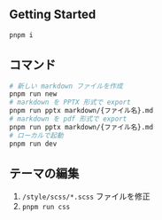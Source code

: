 ## Getting Started

```bash
pnpm i
```

## コマンド

```bash
# 新しい markdown ファイルを作成
pnpm run new
# markdown を PPTX 形式で export
pnpm run pptx markdown/{ファイル名}.md
# markdown を pdf 形式で export
pnpm run pptx markdown/{ファイル名}.md
# ローカルで起動
pnpm run dev
```

## テーマの編集

1. `/style/scss/*.scss` ファイルを修正
2. `pnpm run css`
